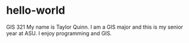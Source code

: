 # hello-world
GIS 321
My name is Taylor Quinn. I am a GIS major and this is my senior year at ASU. I enjoy programming and GIS. 
